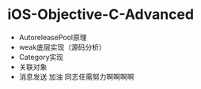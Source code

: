# iOS-Objective-C-Advanced
- AutoreleasePool原理
- weak底层实现（源码分析）
- Category实现
- 关联对象
- 消息发送
加油  同志任需努力啊啊啊啊



